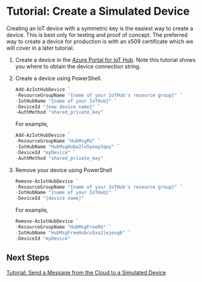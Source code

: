 # Tutorial: Create a Simulated Device

Creating an IoT device with a symmetric key is the easiest way to create a device.  This is best only for testing and proof of concept. The preferred way to create a device for production is with an x509 certificate which we will cover in a later tutorial.

1. Create a device in the [Azure Portal for IoT Hub](https://learn.microsoft.com/en-us/azure/iot-hub/iot-hub-create-through-portal#register-a-new-device-in-the-iot-hub).  Note this tutorial shows you where to obtain the device connection string.
1. Create a device using PowerShell.

    ```powershell
    Add-AzIotHubDevice `
    -ResourceGroupName "{name of your IoTHub's resource group}" `
    -IotHubName "{name of your IoTHub}" `
    -DeviceId "{new device name}" `
    -AuthMethod "shared_private_key"
    ```

    For example,

    ```powershell
    Add-AzIotHubDevice `
    -ResourceGroupName "HubMsgRG" `
    -IotHubName "HubMsgHubw2lu5yeop2qwy" `
    -DeviceId "myDevice" `
    -AuthMethod "shared_private_key"
    ```

1. Remove your device using PowerShell

    ```powershell
    Remove-AzIotHubDevice `
    -ResourceGroupName "{name of your IoTHub's resource group}" `
    -IotHubName "{name of your IoTHub}" `
    -DeviceId "{device name}"
    ```

    For example,

    ```powershell
    Remove-AzIotHubDevice `
    -ResourceGroupName "HubMsgFreeRG" `
    -IotHubName "HubMsgFreeHubcv5xo2lejevg6" `
    -DeviceId "myDevice"
    ```

## Next Steps

[Tutorial: Send a Message from the Cloud to a Simulated Device](tutorial-cloudtodevicemsg.md)